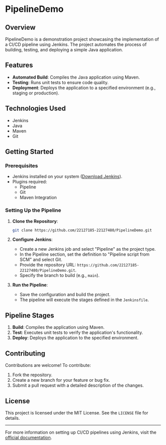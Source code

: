 # PipelineDemo

## Overview
PipelineDemo is a demonstration project showcasing the implementation of a CI/CD pipeline using Jenkins. The project automates the process of building, testing, and deploying a simple Java application.

## Features
- **Automated Build**: Compiles the Java application using Maven.
- **Testing**: Runs unit tests to ensure code quality.
- **Deployment**: Deploys the application to a specified environment (e.g., staging or production).

## Technologies Used
- Jenkins
- Java
- Maven
- Git

## Getting Started

### Prerequisites
- Jenkins installed on your system ([Download Jenkins](https://www.jenkins.io/download/)).
- Plugins required:
  - Pipeline
  - Git
  - Maven Integration

### Setting Up the Pipeline
1. **Clone the Repository**:
   ```bash
   git clone https://github.com/22127185-22127480/PipelineDemo.git
   ```

2. **Configure Jenkins**:
   - Create a new Jenkins job and select "Pipeline" as the project type.
   - In the Pipeline section, set the definition to "Pipeline script from SCM" and select Git.
   - Provide the repository URL: `https://github.com/22127185-22127480/PipelineDemo.git`.
   - Specify the branch to build (e.g., `main`).

3. **Run the Pipeline**:
   - Save the configuration and build the project.
   - The pipeline will execute the stages defined in the `Jenkinsfile`.

## Pipeline Stages
1. **Build**: Compiles the application using Maven.
2. **Test**: Executes unit tests to verify the application's functionality.
3. **Deploy**: Deploys the application to the specified environment.

## Contributing
Contributions are welcome! To contribute:
1. Fork the repository.
2. Create a new branch for your feature or bug fix.
3. Submit a pull request with a detailed description of the changes.

## License
This project is licensed under the MIT License. See the `LICENSE` file for details.

---

For more information on setting up CI/CD pipelines using Jenkins, visit the [official documentation](https://www.jenkins.io/doc/).


